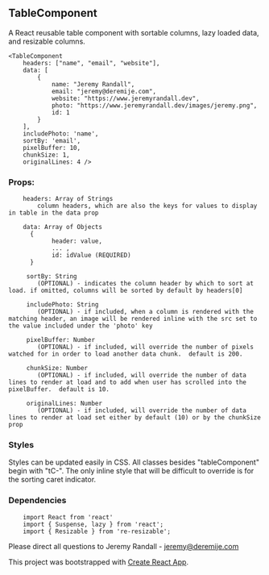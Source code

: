 ## TableComponent 
    
A React reusable table component with sortable columns, lazy loaded data, and resizable columns.

```
<TableComponent 
    headers: ["name", "email", "website"],
    data: [
        {
            name: "Jeremy Randall",
            email: "jeremy@deremije.com",
            website: "https://www.jeremyrandall.dev",
            photo: "https://www.jeremyrandall.dev/images/jeremy.png",
            id: 1
        }
    ],
    includePhoto: 'name',
    sortBy: 'email',
    pixelBuffer: 10,
    chunkSize: 1,
    originalLines: 4 />
```

### Props: 
```
    headers: Array of Strings
        column headers, which are also the keys for values to display in table in the data prop

    data: Array of Objects
      {
            header: value,
            ... ,
            id: idValue (REQUIRED)
      }

     sortBy: String 
        (OPTIONAL) - indicates the column header by which to sort at load. if omitted, columns will be sorted by default by headers[0] 

     includePhoto: String 
        (OPTIONAL) - if included, when a column is rendered with the matching header, an image will be rendered inline with the src set to the value included under the 'photo' key  

     pixelBuffer: Number 
        (OPTIONAL) - if included, will override the number of pixels watched for in order to load another data chunk.  default is 200.

     chunkSize: Number 
        (OPTIONAL) - if included, will override the number of data lines to render at load and to add when user has scrolled into the pixelBuffer.  default is 10.

     originalLines: Number 
        (OPTIONAL) - if included, will override the number of data  lines to render at load set either by default (10) or by the chunkSize prop
```

### Styles 
Styles can be updated easily in CSS.  All classes besides "tableComponent" begin with "tC-".  The only inline style that will be difficult to override is for the sorting caret indicator.

### Dependencies
```
    import React from 'react'
    import { Suspense, lazy } from 'react';
    import { Resizable } from 're-resizable';
```


Please direct all questions to Jeremy Randall - jeremy@deremije.com



This project was bootstrapped with [Create React App](https://github.com/facebook/create-react-app).

